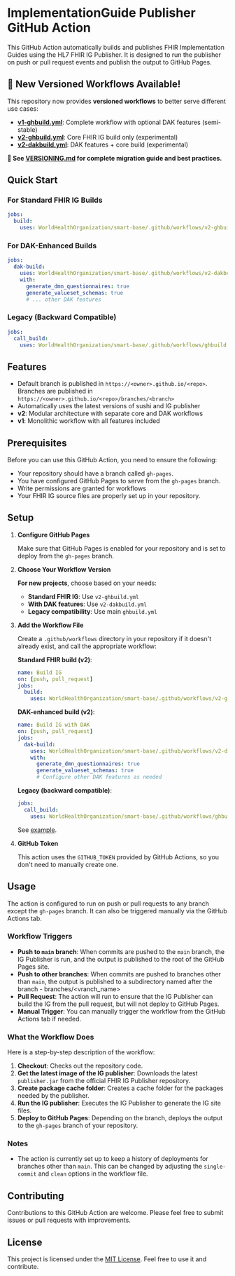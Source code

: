 # ImplementationGuide Publisher GitHub Action

This GitHub Action automatically builds and publishes FHIR Implementation Guides using the HL7 FHIR IG Publisher. It is designed to run the publisher on push or pull request events and publish the output to GitHub Pages.

## 🚀 New Versioned Workflows Available!

This repository now provides **versioned workflows** to better serve different use cases:

- **[v1-ghbuild.yml](v1/)**: Complete workflow with optional DAK features (semi-stable)
- **[v2-ghbuild.yml](v2/)**: Core FHIR IG build only (experimental)
- **[v2-dakbuild.yml](v2/)**: DAK features + core build (experimental)

**📖 See [VERSIONING.md](VERSIONING.md) for complete migration guide and best practices.**

## Quick Start

### For Standard FHIR IG Builds
```yaml
jobs:
  build: 
    uses: WorldHealthOrganization/smart-base/.github/workflows/v2-ghbuild.yml@main
```

### For DAK-Enhanced Builds  
```yaml
jobs:
  dak-build:
    uses: WorldHealthOrganization/smart-base/.github/workflows/v2-dakbuild.yml@main
    with:
      generate_dmn_questionnaires: true
      generate_valueset_schemas: true
      # ... other DAK features
```

### Legacy (Backward Compatible)
```yaml
jobs:
  call_build: 
    uses: WorldHealthOrganization/smart-base/.github/workflows/ghbuild.yml@main
```

## Features

- Default branch is published in `https://<owner>.github.io/<repo>`. Branches are published in `https://<owner>.github.io/<repo>/branches/<branch>`
- Automatically uses the latest versions of sushi and IG publisher
- **v2**: Modular architecture with separate core and DAK workflows
- **v1**: Monolithic workflow with all features included

## Prerequisites

Before you can use this GitHub Action, you need to ensure the following:

- Your repository should have a branch called `gh-pages`.
- You have configured GitHub Pages to serve from the `gh-pages` branch.
- Write permissions are granted for workflows
- Your FHIR IG source files are properly set up in your repository.

## Setup

1. **Configure GitHub Pages**

   Make sure that GitHub Pages is enabled for your repository and is set to deploy from the `gh-pages` branch.

2. **Choose Your Workflow Version**

   **For new projects**, choose based on your needs:
   
   - **Standard FHIR IG**: Use `v2-ghbuild.yml`
   - **With DAK features**: Use `v2-dakbuild.yml`
   - **Legacy compatibility**: Use main `ghbuild.yml`

3. **Add the Workflow File**

   Create a `.github/workflows` directory in your repository if it doesn't already exist, and call the appropriate workflow:

   **Standard FHIR build (v2)**:
   ```yaml
   name: Build IG
   on: [push, pull_request]
   jobs:
     build: 
       uses: WorldHealthOrganization/smart-base/.github/workflows/v2-ghbuild.yml@main
   ```
   
   **DAK-enhanced build (v2)**:
   ```yaml
   name: Build IG with DAK
   on: [push, pull_request]
   jobs:
     dak-build:
       uses: WorldHealthOrganization/smart-base/.github/workflows/v2-dakbuild.yml@main
       with:
         generate_dmn_questionnaires: true
         generate_valueset_schemas: true
         # Configure other DAK features as needed
   ```
   
   **Legacy (backward compatible)**:
   ```yaml
   jobs:
     call_build: 
       uses: WorldHealthOrganization/smart-base/.github/workflows/ghbuild.yml@main
   ```

   See [example](https://github.com/WorldHealthOrganization/smart-ig-starter-kit/blob/main/.github/workflows/ghbuild.yml).

4. **GitHub Token**

   This action uses the `GITHUB_TOKEN` provided by GitHub Actions, so you don't need to manually create one.

## Usage

The action is configured to run on push or pull requests to any branch except the `gh-pages` branch. It can also be triggered manually via the GitHub Actions tab.

### Workflow Triggers

- **Push to `main` branch**: When commits are pushed to the `main` branch, the IG Publisher is run, and the output is published to the root of the GitHub Pages site.
- **Push to other branches**: When commits are pushed to branches other than `main`, the output is published to a subdirectory named after the branch - branches/<vranch_name>
- **Pull Request**: The action will run to ensure that the IG Publisher can build the IG from the pull request, but will not deploy to GitHub Pages.
- **Manual Trigger**: You can manually trigger the workflow from the GitHub Actions tab if needed.

### What the Workflow Does

Here is a step-by-step description of the workflow:

1. **Checkout**: Checks out the repository code.
2. **Get the latest image of the IG publisher**: Downloads the latest `publisher.jar` from the official FHIR IG Publisher repository.
4. **Create package cache folder**: Creates a cache folder for the packages needed by the publisher.
5. **Run the IG publisher**: Executes the IG Publisher to generate the IG site files.
6. **Deploy to GitHub Pages**: Depending on the branch, deploys the output to the `gh-pages` branch of your repository.

### Notes

- The action is currently set up to keep a history of deployments for branches other than `main`. This can be changed by adjusting the `single-commit` and `clean` options in the workflow file.


## Contributing

Contributions to this GitHub Action are welcome. Please feel free to submit issues or pull requests with improvements.

## License

This project is licensed under the [MIT License](LICENSE). Feel free to use it and contribute.
